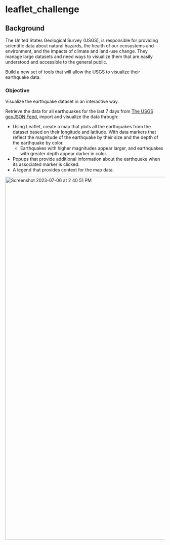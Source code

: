 # leaflet_challenge

Background
---------------
The United States Geological Survey (USGS), is responsible for providing scientific data about natural hazards, the health of our ecosystems and environment, and the impacts of climate and land-use change. They manage large datasets and need ways to visualize them that are easily understood and accessible to the general public.

Build a new set of tools that will allow the USGS to visualize their earthquake data. 


### Objective ###

Visualize the earthquake dataset in an interactive way.

Retrieve the data for all earthquakes for the last 7 days from [The USGS geoJSON Feed](https://earthquake.usgs.gov/earthquakes/feed/v1.0/geojson.php), import and visualize the data through:
- Using Leaflet, create a map that plots all the earthquakes from the dataset based on their longitude and latitude. With data markers that reflect the magnitude of the earthquake by their size and the depth of the earthquake by color.
    - Earthquakes with higher magnitudes appear larger, and earthquakes with greater depth appear darker in color.
- Popups that provide additional information about the earthquake when its associated marker is clicked.
- A legend that provides context for the map data.

<img width="1141" alt="Screenshot 2023-07-06 at 2 40 51 PM" src="https://github.com/m-janssens-boop/leaflet_challenge/assets/127706155/e1e36d6e-8bff-402a-af2d-3880db67e5a2">
